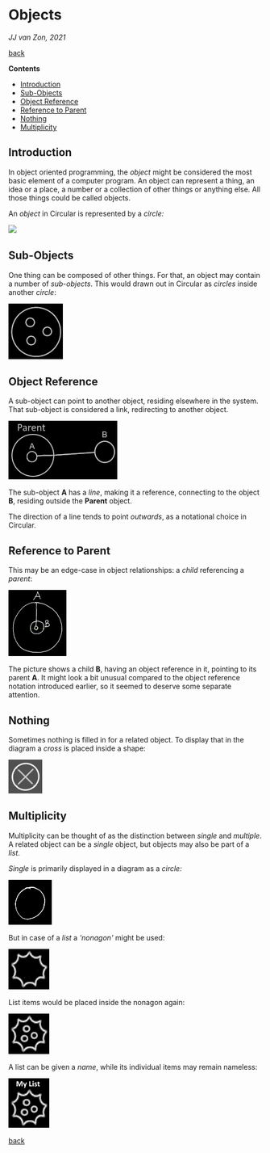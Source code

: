 ﻿Objects
=======

*JJ van Zon, 2021*

[back](../../)

__Contents__

- [Introduction](#introduction)
- [Sub-Objects](#sub-objects)
- [Object Reference](#object-reference)
- [Reference to Parent](#reference-to-parent)
- [Nothing](#nothing)
- [Multiplicity](#multiplicity)

Introduction
------------

In object oriented programming, the *object* might be considered the most basic element of a computer program. An object can represent a thing, an idea or a place, a number or a collection of other things or anything else. All those things could be called objects.

An *object* in Circular is represented by a *circle:*

![](images/Objects.001.png)

Sub-Objects
-----------

One thing can be composed of other things. For that, an object may contain a number of *sub-objects*. This would drawn out in Circular as *circles* inside another *circle*:

![](images/Objects.002.png)

Object Reference
----------------

A sub-object can point to another object, residing elsewhere in the system. That sub-object is considered a link, redirecting to another object.

![](images/Objects.003.png)

The sub-object __A__ has a *line*, making it a reference, connecting to the object __B__, residing outside the __Parent__ object.

The direction of a line tends to point *outwards*, as a notational choice in Circular.

Reference to Parent
-------------------

This may be an edge-case in object relationships: a *child* referencing a *parent*:

![](images/reference-to-parent.png)

The picture shows a child __B__, having an object reference in it, pointing to its parent __A__. It might look a bit unusual compared to the object reference notation introduced earlier, so it seemed to deserve some separate attention.

Nothing
-------

Sometimes nothing is filled in for a related object. To display that in the diagram a *cross* is placed inside a shape:

![](images/Objects.004.png)

Multiplicity
------------

Multiplicity can be thought of as the distinction between *single* and *multiple*. A related object can be a *single* object, but objects may also be part of a *list*.

*Single* is primarily displayed in a diagram as a *circle:*

![](images/Objects.005.png)

But in case of a *list* a *'nonagon'* might be used:

![](images/Objects.006.png)

List items would be placed inside the nonagon again:

![](images/Objects.007.png)

A list can be given a *name*, while its individual items may remain nameless:

![](images/list-named-with-3-items.png)

[back](../../)
